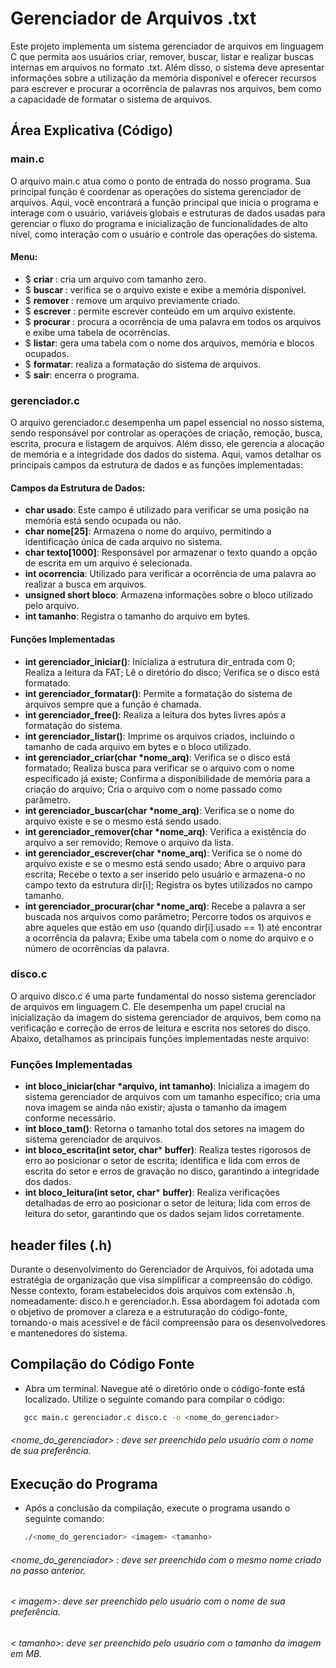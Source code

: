# Gerenciador de Arquivos .txt
Este projeto implementa um sistema gerenciador de arquivos em linguagem C que permita aos usuários criar, remover, buscar, listar e realizar buscas internas em arquivos no formato .txt. Além disso, o sistema deve apresentar informações sobre a utilização da memória disponível e oferecer recursos para escrever e procurar a ocorrência de palavras nos arquivos, bem como a capacidade de formatar o sistema de arquivos.

## Área Explicativa (Código)

### main.c 
O arquivo main.c atua como o ponto de entrada do nosso programa. Sua principal função é coordenar as operações do sistema gerenciador de arquivos. Aqui, você encontrará a função principal que inicia o programa e interage com o usuário, variáveis globais e
estruturas de dados usadas para gerenciar o fluxo do programa e inicialização de funcionalidades de alto nível, como interação com o usuário e controle das operações do sistema.

#### Menu:
- $ **criar <arquivo>**: cria um arquivo com tamanho zero.
- $ **buscar <arquivo>**: verifica se o arquivo existe e exibe a memória disponível.
- $ **remover <arquivo>**: remove um arquivo previamente criado.
- $ **escrever <arquivo>**: permite escrever conteúdo em um arquivo existente.
- $ **procurar <palavra>**: procura a ocorrência de uma palavra em todos os arquivos e exibe uma tabela de ocorrências.
- $ **listar**: gera uma tabela com o nome dos arquivos, memória e blocos ocupados.
- $ **formatar**: realiza a formatação do sistema de arquivos.
- $ **sair**: encerra o programa.
  
### gerenciador.c
O arquivo gerenciador.c desempenha um papel essencial no nosso sistema, sendo responsável por controlar as operações de criação, remoção, busca, escrita, procura e listagem de arquivos. Além disso, ele gerencia a alocação de memória e a integridade dos dados do sistema. Aqui, vamos detalhar os principais campos da estrutura de dados e as funções implementadas:

#### Campos da Estrutura de Dados:
- **char usado**: Este campo é utilizado para verificar se uma posição na memória está sendo
ocupada ou não.
- **char nome[25]**: Armazena o nome do arquivo, permitindo a identificação única de cada
arquivo no sistema.
- **char texto[1000]**: Responsável por armazenar o texto quando a opção de escrita em um
arquivo é selecionada.
- **int ocorrencia**: Utilizado para verificar a ocorrência de uma palavra ao realizar a busca em
arquivos.
- **unsigned short bloco**: Armazena informações sobre o bloco utilizado pelo arquivo.
- **int tamanho**: Registra o tamanho do arquivo em bytes.

#### Funções Implementadas

- **int gerenciador_iniciar()**: Inicializa a estrutura dir_entrada com 0; Realiza a leitura da FAT; Lê o diretório do disco; Verifica se o disco está formatado.
- **int gerenciador_formatar()**: Permite a formatação do sistema de arquivos sempre que a função é chamada.
- **int gerenciador_free()**: Realiza a leitura dos bytes livres após a formatação do sistema.
- **int gerenciador_listar()**: Imprime os arquivos criados, incluindo o tamanho de cada arquivo em bytes e o bloco utilizado.
- **int gerenciador_criar(char *nome_arq)**: Verifica se o disco está formatado; Realiza busca para verificar se o arquivo com o nome especificado já existe; Confirma a disponibilidade de memória para a criação do arquivo; Cria o arquivo com o nome passado como parâmetro.
- **int gerenciador_buscar(char *nome_arq)**: Verifica se o nome do arquivo existe e se o mesmo está sendo usado.
- **int gerenciador_remover(char *nome_arq)**: Verifica a existência do arquivo a ser removido; Remove o arquivo da lista.
- **int gerenciador_escrever(char *nome_arq)**: Verifica se o nome do arquivo existe e se o mesmo está sendo usado; Abre o arquivo para escrita; Recebe o texto a ser inserido pelo usuário e armazena-o no campo texto da estrutura dir[i]; Registra os bytes utilizados no campo tamanho.
- **int gerenciador_procurar(char *nome_arq)**: Recebe a palavra a ser buscada nos arquivos como parâmetro; Percorre todos os arquivos e abre aqueles que estão em uso (quando dir[i].usado == 1) até encontrar a ocorrência da palavra; Exibe uma tabela com o nome do arquivo e o número de ocorrências da palavra.

### disco.c
O arquivo disco.c é uma parte fundamental do nosso sistema gerenciador de arquivos em linguagem C. Ele desempenha um papel crucial na inicialização da imagem do sistema gerenciador de arquivos, bem como na verificação e correção de erros de leitura e escrita nos setores do disco. Abaixo, detalhamos as principais funções implementadas neste arquivo:

### Funções Implementadas
- **int bloco_iniciar(char *arquivo, int tamanho)**: Inicializa a imagem do sistema gerenciador de arquivos com um tamanho específico; cria uma nova imagem se ainda não existir; ajusta o tamanho da imagem conforme necessário.
- **int bloco_tam()**: Retorna o tamanho total dos setores na imagem do sistema gerenciador de arquivos.
- **int bloco_escrita(int setor, char*** **buffer)**: Realiza testes rigorosos de erro ao posicionar o setor de escrita; identifica e lida com erros de escrita do setor e erros de gravação no disco, garantindo a integridade dos dados.
- **int bloco_leitura(int setor, char*** **buffer)**: Realiza verificações detalhadas de erro ao posicionar o setor de leitura; lida com erros de leitura do setor, garantindo que os dados sejam lidos corretamente.

## header files (.h)
Durante o desenvolvimento do Gerenciador de Arquivos, foi adotada uma estratégia de organização que visa simplificar a compreensão do código. Nesse contexto, foram estabelecidos dois arquivos com extensão .h, nomeadamente: disco.h e gerenciador.h. Essa abordagem foi adotada com o objetivo de promover a clareza e a estruturação do código-fonte, tornando-o mais acessível e de fácil compreensão para os desenvolvedores e mantenedores do sistema.

## Compilação do Código Fonte
- Abra um terminal. Navegue até o diretório onde o código-fonte está localizado. Utilize o seguinte comando para compilar o código:
```bash
   gcc main.c gerenciador.c disco.c -o <nome_do_gerenciador>
```
###### <nome_do_gerenciador> : deve ser preenchido pelo usuário com o nome de sua preferência.

## Execução do Programa
- Após a conclusão da compilação, execute o programa usando o seguinte comando:
```bash
   ./<nome_do_gerenciador> <imagem> <tamanho>
```
###### <nome_do_gerenciador> : deve ser preenchido com o mesmo nome criado no passo anterior.

###### < imagem>: deve ser preenchido pelo usuário com o nome de sua preferência.

###### < tamanho>: deve ser preenchido pelo usuário com o tamanho da imagem em MB.
